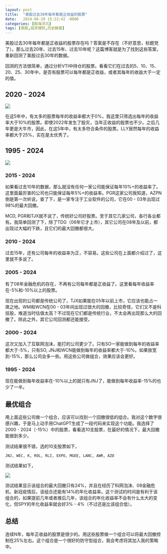 ```yaml
---
layout: post
title:  "美股过去30年每年都是正收益的股票"
date:   2024-06-29 15:22:42 -0800
categories: [股海浮沉]
tags: [美股,投资理财,历史数据]
---
```


美股过去30年每年都是正收益的股票存在吗？答案是不存在（不好意思，标题党了）。那么过去20年、过去15年、过去10年呢？这篇博客就是为了找到这些答案，重新回测了美股过去30年的数据。

回测的方法很简单，通过分析VTI中持仓的股票。看看它们在过去的5、10、15、20、25、30年中，是否有股票可以每年都是正收益，或者其每年的收益大于一定的值。

## 2020 - 2024

![](https://i.imgur.com/lZ3gt3A.png)

在这5年中，有太多的股票每年的收益率都大于0%，我这里只筛选出每年的收益率大于10%的股票。即使2022年发生了股灾，当年正收益的股票也不少。之后几年更是大牛市，因此，在这5年中，有太多符合条件的股票。LLY居然每年的收益率都大于25%，实在是太优秀了。

## 1995 - 2024

![](https://i.imgur.com/BZIh5XV.png)

### 2015 - 2024

如果看过去10年的数据，那么就没有任何一家公司能保证每年10%+的收益率了。这里面最厉害的公司也只能保证每年5%+的收益率。PGR这家公司我知道，AZPN倒是第一次听说，查了下，是一家专注于工业软件的公司，它在00 - 03年出现过98%的最大回撤。

MCD, PGR和TJX就不说了，传统好公司好股票。至于其它几家公司，各行各业都有。我简单回测了下，除了TDG（06年它才上市），其它公司在08年及以前，都出现过大幅的下跌，且它们的最大回撤都很大。

### 2010 - 2024

过去15年，还有公司每年的收益率为正，不容易。这些公司在上面都介绍过了，这里就不多说了。

### 2005 - 2024

有了08年金融危机的存在，不再有公司每年都是正收益了。这里看每年收益率在-5%和-10%以上的股票。

现在出现的公司都是传统公司了，TJX如果能在05年以前上市，它应该也能占一席之地。WM和WCN在00 - 03年间出现过很大的回撤，比较奇怪，它们又不是科技股，难道当时估值太高？不过现在它们都是传统行业，不太会再出现那么大的回撤了。除此之外，其它公司回测都还能接受。

### 2000 - 2024

这次又加入了互联网泡沫，能打的公司更少了。只有SO一家能做到每年的收益率都大于-5%，只有SO, JNJ和WCN能做到每年的收益率都大于-10%。如果放宽到-15%，那么公司会多一些。用这些公司做组合，效果应该会更好。

### 1995 - 2024

现在能做到每年收益率在-10%以上的就只有JNJ了，能做到每年收益率-15%的也少了一半。

## 最优组合

用上面这些公司做一个组合，应该可以找到一个回撤很低的组合。我对这个数字很感兴趣，于是马上动手用ChatGPT生成了一段代码来实现这个功能。我选择了2000 - 2024（-15%）中的股票，看看选10支股票，在最好的情况下，最大回撤能做到多少。

测试结果很不错，选的10支股票如下，

```
JNJ, WEC, K, ROL, RLI, EXPO, MGEE, LANC, AWR, AZO
```

测试结果如下，

![](https://i.imgur.com/jdrlLzR.png)

测试结果显示该组合的最大回撤只有24%，并且在经历了科网泡沫、08金融危机、新冠疫情后，该组合还能有14%的年化收益率。这个测试的时间是有利于该组合的，如果提前几年或者推后几年，该组合的年化收益率不会有什么太大的变化，但SPY的年化收益率就会好3% - 4%（不过还是比该组合低）。

## 总结

连续N年，每年正收益的股票是很少的。用这些股票做一个组合可以将最大回撤控制在25%左右。这个组合是一个很好的防守型组合，我会考虑将其加入我的策略中。

